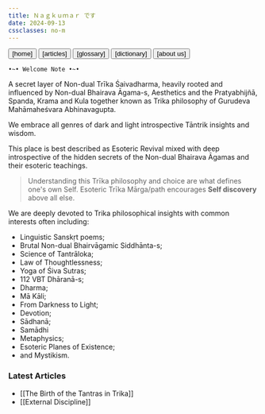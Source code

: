 ```yaml
---
title: Ｎａｇｋｕｍａｒ です
date: 2024-09-13
cssclasses: no-m
---
```


<div class="center-header">
<a href="."> <button class="btn-14" type="button" >[home]</button></a> <a href="tags/articles"><button class="btn-14" type="button">[articles]</button></a> <a href="/glossary"><button class="btn-14" type="button">[glossary]</button></a> <a href="/dictionary"> <button class="btn-14" type="button">[dictionary]</button></a> <a href="/about us"><button class="btn-14" type="button"> [about us]</button></a>

</div>

<span class="center-text">`•~• Welcome Note •~•`</span>

A secret layer of Non-dual Trīka Śaivadharma, heavily rooted and influenced by Non-dual Bhairava Āgama-s, Aesthetics and the Pratyabhijñā, Spanda, Krama and Kula together known as Trika philosophy of Gurudeva Mahāmaheśvara Abhinavagupta.

We embrace all genres of dark and light introspective Tāntrik insights and wisdom.

This place is best described as Esoteric Revival mixed with deep introspective of the hidden secrets of the Non-dual Bhairava Āgamas and their esoteric teachings.

> Understanding this Trīka philosophy and choice are what defines one's own Self.
> Esoteric Trīka Mārga/path encourages **Self discovery** above all else.

We are deeply devoted to Trika philosophical insights with common interests often including:
- Linguistic Sanskṛt poems;
- Brutal Non-dual Bhairvāgamic Siddhānta-s;
- Science of Tantrāloka;
- Law of Thoughtlessness;
- Yoga of Śiva Sutras;
- 112 VBT Dhāranā-s;
- Dharma;
- Mā Kāli;
- From Darkness to Light;
- Devotion;
- Sādhanā;
- Samādhi
- Metaphysics;
- Esoteric Planes of Existence;
- and Mystikism.

 ### Latest Articles
 - [[The Birth of the Tantras in Trika]]
 - [[External Discipline]]
